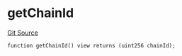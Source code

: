 # getChainId
[Git Source](https://github.com/llama-community/vertex-v1/blob/7bf576cf08dadb8f963daa6af2d69f2e51d05a82/src/utils/Helpers.sol)


```solidity
function getChainId() view returns (uint256 chainId);
```


